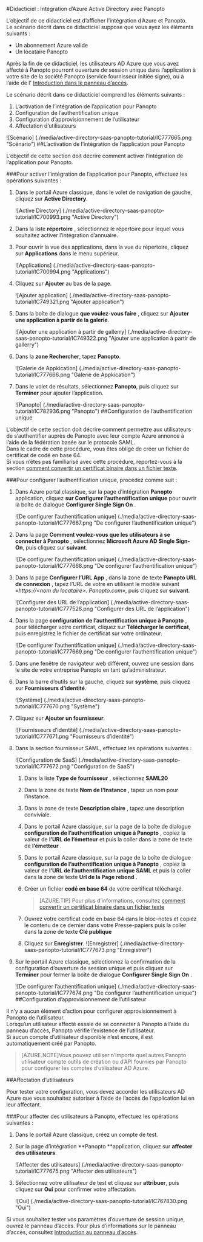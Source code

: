 <properties 
    pageTitle="Didacticiel : Intégration d’Azure Active Directory avec Panopto | Microsoft Azure" 
    description="Apprenez à utiliser Panopto avec Azure Active Directory pour activer l’ouverture de session unique, la mise en service automatique et bien plus encore !" 
    services="active-directory" 
    authors="jeevansd"  
    documentationCenter="na" 
    manager="femila"/>
<tags 
    ms.service="active-directory" 
    ms.devlang="na" 
    ms.topic="article" 
    ms.tgt_pltfrm="na" 
    ms.workload="identity" 
    ms.date="09/29/2016" 
    ms.author="jeedes" />

#<a name="tutorial-azure-active-directory-integration-with-panopto"></a>Didacticiel : Intégration d’Azure Active Directory avec Panopto
  
L’objectif de ce didacticiel est d’afficher l’intégration d’Azure et Panopto.  
Le scénario décrit dans ce didacticiel suppose que vous ayez les éléments suivants :

-   Un abonnement Azure valide
-   Un locataire Panopto
  
Après la fin de ce didacticiel, les utilisateurs AD Azure que vous avez affecté à Panopto pourront ouverture de session unique dans l’application à votre site de la société Panopto (service fournisseur initiée signe), ou à l’aide de l' [Introduction dans le panneau d’accès](active-directory-saas-access-panel-introduction.md).
  
Le scénario décrit dans ce didacticiel comprend les éléments suivants :

1.  L’activation de l’intégration de l’application pour Panopto
2.  Configuration de l’authentification unique
3.  Configuration d’approvisionnement de l’utilisateur
4.  Affectation d’utilisateurs

![Scénario] (./media/active-directory-saas-panopto-tutorial/IC777665.png "Scénario")
##<a name="enabling-the-application-integration-for-panopto"></a>L’activation de l’intégration de l’application pour Panopto
  
L’objectif de cette section doit décrire comment activer l’intégration de l’application pour Panopto.

###<a name="to-enable-the-application-integration-for-panopto-perform-the-following-steps"></a>Pour activer l’intégration de l’application pour Panopto, effectuez les opérations suivantes :

1.  Dans le portail Azure classique, dans le volet de navigation de gauche, cliquez sur **Active Directory**.

    ![Active Directory] (./media/active-directory-saas-panopto-tutorial/IC700993.png "Active Directory")

2.  Dans la liste **répertoire** , sélectionnez le répertoire pour lequel vous souhaitez activer l’intégration d’annuaire.

3.  Pour ouvrir la vue des applications, dans la vue du répertoire, cliquez sur **Applications** dans le menu supérieur.

    ![Applications] (./media/active-directory-saas-panopto-tutorial/IC700994.png "Applications")

4.  Cliquez sur **Ajouter** au bas de la page.

    ![Ajouter application] (./media/active-directory-saas-panopto-tutorial/IC749321.png "Ajouter application")

5.  Dans la boîte de dialogue **que voulez-vous faire** , cliquez sur **Ajouter une application à partir de la galerie**.

    ![Ajouter une application à partir de gallerry] (./media/active-directory-saas-panopto-tutorial/IC749322.png "Ajouter une application à partir de gallerry")

6.  Dans la **zone Rechercher**, tapez **Panopto**.

    ![Galerie de Appkication] (./media/active-directory-saas-panopto-tutorial/IC777666.png "Galerie de Appkication")

7.  Dans le volet de résultats, sélectionnez **Panopto**, puis cliquez sur **Terminer** pour ajouter l’application.

    ![Panopto] (./media/active-directory-saas-panopto-tutorial/IC782936.png "Panopto")
##<a name="configuring-single-sign-on"></a>Configuration de l’authentification unique
  
L’objectif de cette section doit décrire comment permettre aux utilisateurs de s’authentifier auprès de Panopto avec leur compte Azure annonce à l’aide de la fédération basée sur le protocole SAML.  
Dans le cadre de cette procédure, vous êtes obligé de créer un fichier de certificat de codé en base 64.  
Si vous n’êtes pas familiarisé avec cette procédure, reportez-vous à la section [comment convertir un certificat binaire dans un fichier texte](http://youtu.be/PlgrzUZ-Y1o).

###<a name="to-configure-single-sign-on-perform-the-following-steps"></a>Pour configurer l’authentification unique, procédez comme suit :

1.  Dans Azure portal classique, sur la page d’intégration **Panopto** application, cliquez **sur Configurer l’authentification unique** pour ouvrir la boîte de dialogue **Configurer Single Sign On** .

    ![De configurer l’authentification unique] (./media/active-directory-saas-panopto-tutorial/IC777667.png "De configurer l’authentification unique")

2.  Dans la page **Comment voulez-vous que les utilisateurs à se connecter à Panopto** , sélectionnez **Microsoft Azure AD Single Sign-On**, puis cliquez sur **suivant**.

    ![De configurer l’authentification unique] (./media/active-directory-saas-panopto-tutorial/IC777668.png "De configurer l’authentification unique")

3.  Dans la page **Configurer l’URL App** , dans la zone de texte **Panopto URL de connexion** , tapez l’URL de votre en utilisant le modèle suivant «*https://\<nom du locataire\>. Panopto.com*», puis cliquez sur **suivant**.

    ![Configurer des URL de l’application] (./media/active-directory-saas-panopto-tutorial/IC777528.png "Configurer des URL de l’application")

4.  Dans la page **configuration de l’authentification unique à Panopto** , pour télécharger votre certificat, cliquez sur **Télécharger le certificat**, puis enregistrez le fichier de certificat sur votre ordinateur.

    ![De configurer l’authentification unique] (./media/active-directory-saas-panopto-tutorial/IC777669.png "De configurer l’authentification unique")

5.  Dans une fenêtre de navigateur web différent, ouvrez une session dans le site de votre entreprise Panopto en tant qu’administrateur.

6.  Dans la barre d’outils sur la gauche, cliquez sur **système**, puis cliquez sur **Fournisseurs d’identité**.

    ![Système] (./media/active-directory-saas-panopto-tutorial/IC777670.png "Système")

7.  Cliquez sur **Ajouter un fournisseur**.

    ![Fournisseurs d’identité] (./media/active-directory-saas-panopto-tutorial/IC777671.png "Fournisseurs d’identité")

8.  Dans la section fournisseur SAML, effectuez les opérations suivantes :

    ![Configuration de SaaS] (./media/active-directory-saas-panopto-tutorial/IC777672.png "Configuration de SaaS")

    1.  Dans la liste **Type de fournisseur** , sélectionnez **SAML20**
    2.  Dans la zone de texte **Nom de l’Instance** , tapez un nom pour l’instance.
    3.  Dans la zone de texte **Description claire** , tapez une description conviviale.
    4.  Dans le portail Azure classique, sur la page de la boîte de dialogue **configuration de l’authentification unique à Panopto** , copiez la valeur de **l’URL de l’émetteur** et puis la coller dans la zone de texte de **l’émetteur** .
    5.  Dans le portail Azure classique, sur la page de la boîte de dialogue **configuration de l’authentification unique à Panopto** , copiez la valeur de **l’URL de l’authentification unique SAML** et puis la coller dans la zone de texte **Url de la Page rebond** .
    6.  Créer un fichier **codé en base 64** de votre certificat téléchargé.  

        >[AZURE.TIP] Pour plus d’informations, consultez [comment convertir un certificat binaire dans un fichier texte](http://youtu.be/PlgrzUZ-Y1o)

    7.  Ouvrez votre certificat codé en base 64 dans le bloc-notes et copiez le contenu de ce dernier dans votre Presse-papiers puis la coller dans la zone de texte **Clé publique**
    8.  Cliquez sur **Enregistrer**.
        ![Enregistrer] (./media/active-directory-saas-panopto-tutorial/IC777673.png "Enregistrer")

9.  Sur le portail Azure classique, sélectionnez la confirmation de la configuration d’ouverture de session unique et puis cliquez sur **Terminer** pour fermer la boîte de dialogue **Configurer Single Sign On** .

    ![De configurer l’authentification unique] (./media/active-directory-saas-panopto-tutorial/IC777674.png "De configurer l’authentification unique")
##<a name="configuring-user-provisioning"></a>Configuration d’approvisionnement de l’utilisateur
  
Il n’y a aucun élément d’action pour configurer approvisionnement à Panopto de l’utilisateur.  
Lorsqu’un utilisateur affecté essaie de se connecter à Panopto à l’aide du panneau d’accès, Panopto vérifie l’existence de l’utilisateur.  
Si aucun compte d’utilisateur disponible n’est encore, il est automatiquement créé par Panopto.

>[AZURE.NOTE]Vous pouvez utiliser n’importe quel autres Panopto utilisateur compte outils de création ou d’API fournies par Panopto pour configurer les comptes d’utilisateur AD Azure.

##<a name="assigning-users"></a>Affectation d’utilisateurs
  
Pour tester votre configuration, vous devez accorder les utilisateurs AD Azure que vous souhaitez autoriser à l’aide de l’accès de l’application lui en leur affectant.

###<a name="to-assign-users-to-panopto-perform-the-following-steps"></a>Pour affecter des utilisateurs à Panopto, effectuez les opérations suivantes :

1.  Dans le portail Azure classique, créez un compte de test.

2.  Sur la page d’intégration **Panopto **application, cliquez sur **affecter des utilisateurs**.

    ![Affecter des utilisateurs] (./media/active-directory-saas-panopto-tutorial/IC777675.png "Affecter des utilisateurs")

3.  Sélectionnez votre utilisateur de test et cliquez sur **attribuer**, puis cliquez sur **Oui** pour confirmer votre affectation.

    ![Oui] (./media/active-directory-saas-panopto-tutorial/IC767830.png "Oui")
  
Si vous souhaitez tester vos paramètres d’ouverture de session unique, ouvrez le panneau d’accès. Pour plus d’informations sur le panneau d’accès, consultez [Introduction au panneau d’accès](active-directory-saas-access-panel-introduction.md).